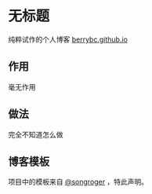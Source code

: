 # 无标题

纯粹试作的个人博客
[berrybc.github.io](https://berrybc.github.io)

## 作用

毫无作用

## 做法

完全不知道怎么做

## 博客模板

项目中的模板来自 [@songroger](https://github.com/songroger) ，特此声明。
